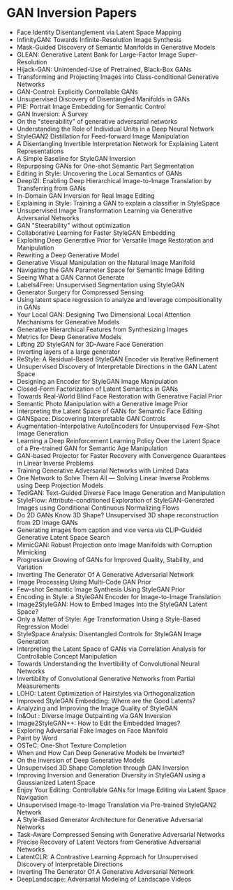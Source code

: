 # GAN Inversion Papers

<ul>

                             

 <li><a target="_blank" href="https://github.com/manjunath5496/GAN-Inversion-Papers/blob/master/gn(1).rar" style="text-decoration:none;">Face Identity Disentanglement via Latent Space Mapping</a></li>

 <li><a target="_blank" href="https://github.com/manjunath5496/GAN-Inversion-Papers/blob/master/gn(2).pdf" style="text-decoration:none;">InfinityGAN: Towards Infinite-Resolution Image Synthesis</a></li>

<li><a target="_blank" href="https://github.com/manjunath5496/GAN-Inversion-Papers/blob/master/gn(3).pdf" style="text-decoration:none;">Mask-Guided Discovery of Semantic Manifolds in Generative Models</a></li>
 <li><a target="_blank" href="https://github.com/manjunath5496/GAN-Inversion-Papers/blob/master/gn(4).pdf" style="text-decoration:none;">GLEAN: Generative Latent Bank for Large-Factor Image Super-Resolution</a></li>                              
<li><a target="_blank" href="https://github.com/manjunath5496/GAN-Inversion-Papers/blob/master/gn(5).pdf" style="text-decoration:none;">Hijack-GAN: Unintended-Use of Pretrained, Black-Box GANs</a></li>
<li><a target="_blank" href="https://github.com/manjunath5496/GAN-Inversion-Papers/blob/master/gn(6).pdf" style="text-decoration:none;">Transforming and Projecting Images into
Class-conditional Generative Networks</a></li>
 <li><a target="_blank" href="https://github.com/manjunath5496/GAN-Inversion-Papers/blob/master/gn(7).pdf" style="text-decoration:none;">GAN-Control: Explicitly Controllable GANs</a></li>

 <li><a target="_blank" href="https://github.com/manjunath5496/GAN-Inversion-Papers/blob/master/gn(8).pdf" style="text-decoration:none;"> Unsupervised Discovery of Disentangled
Manifolds in GANs </a></li>
   <li><a target="_blank" href="https://github.com/manjunath5496/GAN-Inversion-Papers/blob/master/gn(9).pdf" style="text-decoration:none;">PIE: Portrait Image Embedding for Semantic Control</a></li>
  
   
 <li><a target="_blank" href="https://github.com/manjunath5496/GAN-Inversion-Papers/blob/master/gn(10).pdf" style="text-decoration:none;">GAN Inversion: A Survey </a></li>                              
<li><a target="_blank" href="https://github.com/manjunath5496/GAN-Inversion-Papers/blob/master/gn(11).pdf" style="text-decoration:none;">On the "steerability" of generative adversarial networks</a></li>
<li><a target="_blank" href="https://github.com/manjunath5496/GAN-Inversion-Papers/blob/master/gn(12).pdf" style="text-decoration:none;">Understanding the Role of Individual Units in a Deep Neural Network</a></li>
<li><a target="_blank" href="https://github.com/manjunath5496/GAN-Inversion-Papers/blob/master/gn(13).pdf" style="text-decoration:none;">StyleGAN2 Distillation for Feed-forward
Image Manipulation</a></li>

<li><a target="_blank" href="https://github.com/manjunath5496/GAN-Inversion-Papers/blob/master/gn(14).pdf" style="text-decoration:none;">A Disentangling Invertible Interpretation Network for Explaining Latent Representations</a></li>
                              
<li><a target="_blank" href="https://github.com/manjunath5496/GAN-Inversion-Papers/blob/master/gn(15).pdf" style="text-decoration:none;">A Simple Baseline for StyleGAN Inversion</a></li>

<li><a target="_blank" href="https://github.com/manjunath5496/GAN-Inversion-Papers/blob/master/gn(16).pdf" style="text-decoration:none;">Repurposing GANs for One-shot Semantic Part Segmentation</a></li>

  <li><a target="_blank" href="https://github.com/manjunath5496/GAN-Inversion-Papers/blob/master/gn(17).pdf" style="text-decoration:none;">Editing in Style: Uncovering the Local Semantics of GANs</a></li>   
  
<li><a target="_blank" href="https://github.com/manjunath5496/GAN-Inversion-Papers/blob/master/gn(18).pdf" style="text-decoration:none;">DeepI2I: Enabling Deep Hierarchical Image-to-Image Translation by Transferring from GANs</a></li> 

  
<li><a target="_blank" href="https://github.com/manjunath5496/GAN-Inversion-Papers/blob/master/gn(19).pdf" style="text-decoration:none;">In-Domain GAN Inversion
for Real Image Editing</a></li> 

<li><a target="_blank" href="https://github.com/manjunath5496/GAN-Inversion-Papers/blob/master/gn(20).pdf" style="text-decoration:none;">Explaining in Style: Training a GAN to explain a classifier in StyleSpace</a></li>

<li><a target="_blank" href="https://github.com/manjunath5496/GAN-Inversion-Papers/blob/master/gn(21).pdf" style="text-decoration:none;">Unsupervised Image Transformation Learning via Generative Adversarial Networks</a></li>
<li><a target="_blank" href="https://github.com/manjunath5496/GAN-Inversion-Papers/blob/master/gn(22).pdf" style="text-decoration:none;">GAN "Steerability" without optimization</a></li> 
 <li><a target="_blank" href="https://github.com/manjunath5496/GAN-Inversion-Papers/blob/master/gn(23).pdf" style="text-decoration:none;">Collaborative Learning for Faster StyleGAN Embedding</a></li> 
 

   <li><a target="_blank" href="https://github.com/manjunath5496/GAN-Inversion-Papers/blob/master/gn(24).pdf" style="text-decoration:none;">Exploiting Deep Generative Prior for
Versatile Image Restoration and Manipulation</a></li>
 
   <li><a target="_blank" href="https://github.com/manjunath5496/GAN-Inversion-Papers/blob/master/gn(25).pdf" style="text-decoration:none;">Rewriting a Deep Generative Model</a></li>                              
 <li><a target="_blank" href="https://github.com/manjunath5496/GAN-Inversion-Papers/blob/master/gn(26).pdf" style="text-decoration:none;">Generative Visual Manipulation
on the Natural Image Manifold</a></li>
 <li><a target="_blank" href="https://github.com/manjunath5496/GAN-Inversion-Papers/blob/master/gn(27).pdf" style="text-decoration:none;">Navigating the GAN Parameter Space for Semantic Image Editing</a></li>
   
 
   <li><a target="_blank" href="https://github.com/manjunath5496/GAN-Inversion-Papers/blob/master/gn(28).pdf" style="text-decoration:none;">Seeing What a GAN Cannot Generate</a></li>
 
   <li><a target="_blank" href="https://github.com/manjunath5496/GAN-Inversion-Papers/blob/master/gn(29).pdf" style="text-decoration:none;">Labels4Free: Unsupervised Segmentation using StyleGAN </a></li>                              

  <li><a target="_blank" href="https://github.com/manjunath5496/GAN-Inversion-Papers/blob/master/gn(30).pdf" style="text-decoration:none;">Generator Surgery for Compressed Sensing</a></li>
 
   <li><a target="_blank" href="https://github.com/manjunath5496/GAN-Inversion-Papers/blob/master/gn(31).pdf" style="text-decoration:none;">Using latent space regression to analyze and leverage compositionality in GANs</a></li> 
    <li><a target="_blank" href="https://github.com/manjunath5496/GAN-Inversion-Papers/blob/master/gn(32).pdf" style="text-decoration:none;">Your Local GAN:
Designing Two Dimensional Local Attention Mechanisms for Generative Models</a></li> 

   <li><a target="_blank" href="https://github.com/manjunath5496/GAN-Inversion-Papers/blob/master/gn(33).pdf" style="text-decoration:none;">Generative Hierarchical Features from Synthesizing Images</a></li>                              

  <li><a target="_blank" href="https://github.com/manjunath5496/GAN-Inversion-Papers/blob/master/gn(34).pdf" style="text-decoration:none;">Metrics for Deep Generative Models</a></li> 
 
  <li><a target="_blank" href="https://github.com/manjunath5496/GAN-Inversion-Papers/blob/master/gn(35).pdf" style="text-decoration:none;">Lifting 2D StyleGAN for 3D-Aware Face Generation</a></li> 

  <li><a target="_blank" href="https://github.com/manjunath5496/GAN-Inversion-Papers/blob/master/gn(36).pdf" style="text-decoration:none;">Inverting layers of a large generator</a></li> 
 
<li><a target="_blank" href="https://github.com/manjunath5496/GAN-Inversion-Papers/blob/master/gn(37).pdf" style="text-decoration:none;">ReStyle: A Residual-Based StyleGAN Encoder via Iterative Refinement</a></li>
 <li><a target="_blank" href="https://github.com/manjunath5496/GAN-Inversion-Papers/blob/master/gn(38).pdf" style="text-decoration:none;">Unsupervised Discovery of Interpretable Directions in the GAN Latent Space</a></li>
<li><a target="_blank" href="https://github.com/manjunath5496/GAN-Inversion-Papers/blob/master/gn(39).pdf" style="text-decoration:none;">Designing an Encoder for StyleGAN Image Manipulation</a></li>
 <li><a target="_blank" href="https://github.com/manjunath5496/GAN-Inversion-Papers/blob/master/gn(40).pdf" style="text-decoration:none;">Closed-Form Factorization of Latent Semantics in GANs</a></li>                              
<li><a target="_blank" href="https://github.com/manjunath5496/GAN-Inversion-Papers/blob/master/gn(41).pdf" style="text-decoration:none;">Towards Real-World Blind Face Restoration with Generative Facial Prior</a></li>
<li><a target="_blank" href="https://github.com/manjunath5496/GAN-Inversion-Papers/blob/master/gn(42).pdf" style="text-decoration:none;">Semantic Photo Manipulation with a Generative Image Prior</a></li>
 
  <li><a target="_blank" href="https://github.com/manjunath5496/GAN-Inversion-Papers/blob/master/gn(43).pdf" style="text-decoration:none;">Interpreting the Latent Space of GANs for Semantic Face Editing</a></li>
 <li><a target="_blank" href="https://github.com/manjunath5496/GAN-Inversion-Papers/blob/master/gn(44).pdf" style="text-decoration:none;">GANSpace: Discovering Interpretable GAN Controls</a></li>
   <li><a target="_blank" href="https://github.com/manjunath5496/GAN-Inversion-Papers/blob/master/gn(45).pdf" style="text-decoration:none;">Augmentation-Interpolative AutoEncoders for Unsupervised Few-Shot Image Generation</a></li>  
   
<li><a target="_blank" href="https://github.com/manjunath5496/GAN-Inversion-Papers/blob/master/gn(46).pdf" style="text-decoration:none;">Learning a Deep Reinforcement Learning Policy Over the Latent Space of a Pre-trained GAN for Semantic Age Manipulation</a></li> 
                             
<li><a target="_blank" href="https://github.com/manjunath5496/GAN-Inversion-Papers/blob/master/gn(47).pdf" style="text-decoration:none;">GAN-based Projector for Faster Recovery with Convergence Guarantees in Linear Inverse Problems</a></li>
<li><a target="_blank" href="https://github.com/manjunath5496/GAN-Inversion-Papers/blob/master/gn(48).pdf" style="text-decoration:none;">Training Generative Adversarial Networks with Limited Data</a></li>

<li><a target="_blank" href="https://github.com/manjunath5496/GAN-Inversion-Papers/blob/master/gn(49).pdf" style="text-decoration:none;">One Network to Solve Them All — Solving Linear Inverse Problems using Deep Projection Models</a></li>
                              
<li><a target="_blank" href="https://github.com/manjunath5496/GAN-Inversion-Papers/blob/master/gn(50).pdf" style="text-decoration:none;">TediGAN: Text-Guided Diverse Face Image Generation and Manipulation</a></li>
<li><a target="_blank" href="https://github.com/manjunath5496/GAN-Inversion-Papers/blob/master/gn(51).pdf" style="text-decoration:none;">StyleFlow: Attribute-conditioned Exploration of StyleGAN-Generated Images using Conditional Continuous Normalizing Flows</a></li>
<li><a target="_blank" href="https://github.com/manjunath5496/GAN-Inversion-Papers/blob/master/gn(52).pdf" style="text-decoration:none;">Do 2D GANs Know 3D Shape? Unsupervised 3D shape reconstruction from 2D Image GANs</a></li>

<li><a target="_blank" href="https://github.com/manjunath5496/GAN-Inversion-Papers/blob/master/gn(53).pdf" style="text-decoration:none;">Generating images from caption and vice versa via CLIP-Guided Generative Latent Space Search</a></li>
 
<li><a target="_blank" href="https://github.com/manjunath5496/GAN-Inversion-Papers/blob/master/gn(54).pdf" style="text-decoration:none;">MimicGAN: Robust Projection onto Image Manifolds with Corruption Mimicking </a></li>

<li><a target="_blank" href="https://github.com/manjunath5496/GAN-Inversion-Papers/blob/master/gn(55).pdf" style="text-decoration:none;">Progressive Growing of GANs for Improved Quality, Stability, and Variation</a></li>
 
  <li><a target="_blank" href="https://github.com/manjunath5496/GAN-Inversion-Papers/blob/master/gn(56).pdf" style="text-decoration:none;">Inverting The Generator Of A Generative Adversarial Network </a></li>                              

  <li><a target="_blank" href="https://github.com/manjunath5496/GAN-Inversion-Papers/blob/master/gn(57).pdf" style="text-decoration:none;">Image Processing Using Multi-Code GAN Prior</a></li>
 
   <li><a target="_blank" href="https://github.com/manjunath5496/GAN-Inversion-Papers/blob/master/gn(58).pdf" style="text-decoration:none;">Few-shot Semantic Image Synthesis Using StyleGAN Prior</a></li>
    <li><a target="_blank" href="https://github.com/manjunath5496/GAN-Inversion-Papers/blob/master/gn(59).pdf" style="text-decoration:none;">Encoding in Style: a StyleGAN Encoder for Image-to-Image Translation</a></li>
 
  <li><a target="_blank" href="https://github.com/manjunath5496/GAN-Inversion-Papers/blob/master/gn(60).pdf" style="text-decoration:none;">Image2StyleGAN: How to Embed Images Into the StyleGAN Latent Space? </a></li>
 
   <li><a target="_blank" href="https://github.com/manjunath5496/GAN-Inversion-Papers/blob/master/gn(61).pdf" style="text-decoration:none;">Only a Matter of Style:
Age Transformation Using a Style-Based Regression Model</a></li>
 
   <li><a target="_blank" href="https://github.com/manjunath5496/GAN-Inversion-Papers/blob/master/gn(62).pdf" style="text-decoration:none;">StyleSpace Analysis: Disentangled Controls for StyleGAN Image Generation</a></li>
 
   <li><a target="_blank" href="https://github.com/manjunath5496/GAN-Inversion-Papers/blob/master/gn(63).pdf" style="text-decoration:none;">Interpreting the Latent Space of GANs via Correlation Analysis for Controllable Concept Manipulation</a></li>                              

  <li><a target="_blank" href="https://github.com/manjunath5496/GAN-Inversion-Papers/blob/master/gn(64).pdf" style="text-decoration:none;">Towards Understanding the Invertibility of Convolutional Neural Networks</a></li>
 
   <li><a target="_blank" href="https://github.com/manjunath5496/GAN-Inversion-Papers/blob/master/gn(65).pdf" style="text-decoration:none;">Invertibility of Convolutional Generative Networks from Partial Measurements </a></li> 

   <li><a target="_blank" href="https://github.com/manjunath5496/GAN-Inversion-Papers/blob/master/gn(66).pdf" style="text-decoration:none;">LOHO: Latent Optimization of Hairstyles via Orthogonalization</a></li> 
 
   <li><a target="_blank" href="https://github.com/manjunath5496/GAN-Inversion-Papers/blob/master/gn(67).pdf" style="text-decoration:none;">Improved StyleGAN Embedding: Where are the Good Latents?</a></li>                              

  <li><a target="_blank" href="https://github.com/manjunath5496/GAN-Inversion-Papers/blob/master/gn(68).pdf" style="text-decoration:none;">Analyzing and Improving the Image Quality of StyleGAN</a></li> 
 
  
   <li><a target="_blank" href="https://github.com/manjunath5496/GAN-Inversion-Papers/blob/master/gn(69).pdf" style="text-decoration:none;">In&Out : Diverse Image Outpainting via GAN Inversion</a></li>                              

  <li><a target="_blank" href="https://github.com/manjunath5496/GAN-Inversion-Papers/blob/master/gn(70).pdf" style="text-decoration:none;">Image2StyleGAN++: How to Edit the Embedded Images?</a></li> 
  
 
 <li><a target="_blank" href="https://github.com/manjunath5496/GAN-Inversion-Papers/blob/master/gn(71).pdf" style="text-decoration:none;">Exploring Adversarial Fake Images on Face Manifold</a></li>
 
 <li><a target="_blank" href="https://github.com/manjunath5496/GAN-Inversion-Papers/blob/master/gn(72).pdf" style="text-decoration:none;">Paint by Word</a></li> 
 
 
 <li><a target="_blank" href="https://github.com/manjunath5496/GAN-Inversion-Papers/blob/master/gn(73).pdf" style="text-decoration:none;">OSTeC: One-Shot Texture Completion</a></li>
  <li><a target="_blank" href="https://github.com/manjunath5496/GAN-Inversion-Papers/blob/master/gn(74).pdf" style="text-decoration:none;">When and How Can Deep Generative Models be Inverted?</a></li>
    <li><a target="_blank" href="https://github.com/manjunath5496/GAN-Inversion-Papers/blob/master/gn(75).pdf" style="text-decoration:none;">On the Inversion of Deep Generative Models</a></li>                        
<li><a target="_blank" href="https://github.com/manjunath5496/GAN-Inversion-Papers/blob/master/gn(76).pdf" style="text-decoration:none;">Unsupervised 3D Shape Completion through GAN Inversion</a></li>

 <li><a target="_blank" href="https://github.com/manjunath5496/GAN-Inversion-Papers/blob/master/gn(77).pdf" style="text-decoration:none;">Improving Inversion and Generation Diversity in StyleGAN using a Gaussianized Latent Space</a></li> 
 
 
 <li><a target="_blank" href="https://github.com/manjunath5496/GAN-Inversion-Papers/blob/master/gn(78).pdf" style="text-decoration:none;">Enjoy Your Editing: Controllable GANs for Image Editing via Latent Space Navigation</a></li>
  <li><a target="_blank" href="https://github.com/manjunath5496/GAN-Inversion-Papers/blob/master/gn(79).pdf" style="text-decoration:none;">Unsupervised Image-to-Image Translation via Pre-trained StyleGAN2 Network</a></li>


 <li><a target="_blank" href="https://github.com/manjunath5496/GAN-Inversion-Papers/blob/master/gn(80).pdf" style="text-decoration:none;">A Style-Based Generator Architecture for Generative Adversarial Networks</a></li> 
 
 
 <li><a target="_blank" href="https://github.com/manjunath5496/GAN-Inversion-Papers/blob/master/gn(81).pdf" style="text-decoration:none;">Task-Aware Compressed Sensing with Generative Adversarial Networks</a></li>
  <li><a target="_blank" href="https://github.com/manjunath5496/GAN-Inversion-Papers/blob/master/gn(82).pdf" style="text-decoration:none;">Precise Recovery of Latent Vectors from Generative Adversarial Networks</a></li>

 <li><a target="_blank" href="https://github.com/manjunath5496/GAN-Inversion-Papers/blob/master/gn(83).pdf" style="text-decoration:none;">LatentCLR: A Contrastive Learning Approach for Unsupervised Discovery of Interpretable Directions</a></li>
  <li><a target="_blank" href="https://github.com/manjunath5496/GAN-Inversion-Papers/blob/master/gn(84).pdf" style="text-decoration:none;">Inverting The Generator Of A Generative Adversarial Network</a></li>

 <li><a target="_blank" href="https://github.com/manjunath5496/GAN-Inversion-Papers/blob/master/gn(85).pdf" style="text-decoration:none;">DeepLandscape: Adversarial Modeling of
Landscape Videos</a></li>
  </ul>
